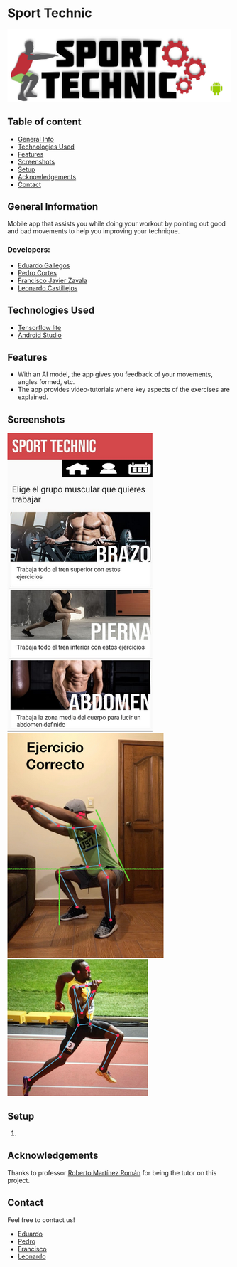 # Sport Technic
![Header](img/header.png)


## Table of content
* [General Info](#general-information)
* [Technologies Used](#technologies-used)
* [Features](#features)
* [Screenshots](#screenshots)
* [Setup](#setup)
* [Acknowledgements](#acknowledgements)
* [Contact](#contact)

## General Information
Mobile app that assists you while doing your workout by pointing out good and bad movements to help you improving your technique.

### Developers:
- [Eduardo Gallegos](https://github.com/Eduardogallegos)
- [Pedro Cortes](https://github.com/A01374919)
- [Francisco Javier Zavala](https://github.com/JavierZavala17)
- [Leonardo Castillejos](https://github.com/Eyiry)

## Technologies Used
- [Tensorflow lite]()
- [Android Studio]()

## Features
- With an AI model, the app gives you feedback of your movements, angles formed, etc.
- The app provides video-tutorials where key aspects of the exercises are explained.

## Screenshots
![App Home](img/app1.png)
![Demo1](img/Demo1.png)
![Demo2](img/Demo2.png)

## Setup
1. 

## Acknowledgements
Thanks to professor [Roberto Martínez Román](https://github.com/rmroman) for being the tutor on this project.

## Contact
Feel free to contact us!
- [Eduardo](mailto:egallegossolis@gmail.com)
- [Pedro](mailto:pedro_corsob@outlook.com)
- [Francisco](mailto:javier_z_t@hotmail.com)
- [Leonardo](mailto:)
